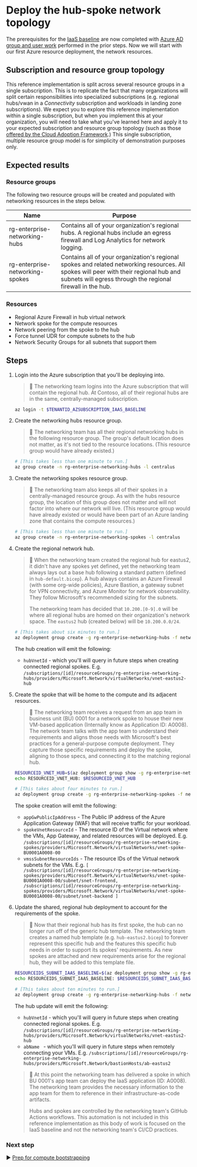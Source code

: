 # Deploy the hub-spoke network topology

The prerequisites for the [IaaS baseline](./) are now completed with [Azure AD group and user work](./03-aad.md) performed in the prior steps. Now we will start with our first Azure resource deployment, the network resources.

## Subscription and resource group topology

This reference implementation is split across several resource groups in a single subscription. This is to replicate the fact that many organizations will split certain responsibilities into specialized subscriptions (e.g. regional hubs/vwan in a _Connectivity_ subscription and workloads in landing zone subscriptions). We expect you to explore this reference implementation within a single subscription, but when you implement this at your organization, you will need to take what you've learned here and apply it to your expected subscription and resource group topology (such as those [offered by the Cloud Adoption Framework](https://learn.microsoft.com/azure/cloud-adoption-framework/decision-guides/subscriptions/).) This single subscription, multiple resource group model is for simplicity of demonstration purposes only.

## Expected results

### Resource groups

The following two resource groups will be created and populated with networking resources in the steps below.

| Name                            | Purpose                                   |
|---------------------------------|-------------------------------------------|
| rg-enterprise-networking-hubs   | Contains all of your organization's regional hubs. A regional hubs include an egress firewall and Log Analytics for network logging. |
| rg-enterprise-networking-spokes | Contains all of your organization's regional spokes and related networking resources. All spokes will peer with their regional hub and subnets will egress through the regional firewall in the hub. |

### Resources

* Regional Azure Firewall in hub virtual network
* Network spoke for the compute resources
* Network peering from the spoke to the hub
* Force tunnel UDR for compute subnets to the hub
* Network Security Groups for all subnets that support them

## Steps

1. Login into the Azure subscription that you'll be deploying into.

   > :book: The networking team logins into the Azure subscription that will contain the regional hub. At Contoso, all of their regional hubs are in the same, centrally-managed subscription.

   ```bash
   az login -t $TENANTID_AZSUBSCRIPTION_IAAS_BASELINE
   ```

1. Create the networking hubs resource group.

   > :book: The networking team has all their regional networking hubs in the following resource group. The group's default location does not matter, as it's not tied to the resource locations. (This resource group would have already existed.)

   ```bash
   # [This takes less than one minute to run.]
   az group create -n rg-enterprise-networking-hubs -l centralus
   ```

1. Create the networking spokes resource group.

   > :book: The networking team also keeps all of their spokes in a centrally-managed resource group. As with the hubs resource group, the location of this group does not matter and will not factor into where our network will live. (This resource group would have already existed or would have been part of an Azure landing zone that contains the compute resources.)

   ```bash
   # [This takes less than one minute to run.]
   az group create -n rg-enterprise-networking-spokes -l centralus
   ```

1. Create the regional network hub.

   > :book: When the networking team created the regional hub for eastus2, it didn't have any spokes yet defined, yet the networking team always lays out a base hub following a standard pattern (defined in `hub-default.bicep`). A hub always contains an Azure Firewall (with some org-wide policies), Azure Bastion, a gateway subnet for VPN connectivity, and Azure Monitor for network observability. They follow Microsoft's recommended sizing for the subnets.
   >
   > The networking team has decided that `10.200.[0-9].0` will be where all regional hubs are homed on their organization's network space. The `eastus2` hub (created below) will be `10.200.0.0/24`.

   ```bash
   # [This takes about six minutes to run.]
   az deployment group create -g rg-enterprise-networking-hubs -f networking/hub-default.bicep -p location=eastus2
   ```

   The hub creation will emit the following:

      * `hubVnetId` - which you'll will query in future steps when creating connected regional spokes. E.g. `/subscriptions/[id]/resourceGroups/rg-enterprise-networking-hubs/providers/Microsoft.Network/virtualNetworks/vnet-eastus2-hub`

1. Create the spoke that will be home to the compute and its adjacent resources.

   > :book: The networking team receives a request from an app team in business unit (BU) 0001 for a network spoke to house their new VM-based application (Internally know as Application ID: A0008). The network team talks with the app team to understand their requirements and aligns those needs with Microsoft's best practices for a general-purpose compute deployment. They capture those specific requirements and deploy the spoke, aligning to those specs, and connecting it to the matching regional hub.

   ```bash
   RESOURCEID_VNET_HUB=$(az deployment group show -g rg-enterprise-networking-hubs -n hub-default --query properties.outputs.hubVnetId.value -o tsv)
   echo RESOURCEID_VNET_HUB: $RESOURCEID_VNET_HUB

   # [This takes about four minutes to run.]
   az deployment group create -g rg-enterprise-networking-spokes -f networking/spoke-BU0001A0008.bicep -p location=eastus2 hubVnetResourceId="${RESOURCEID_VNET_HUB}"
   ```

   The spoke creation will emit the following:

     * `appGwPublicIpAddress` - The Public IP address of the Azure Application Gateway (WAF) that will receive traffic for your workload.
     * `spokeVnetResourceId` - The resource ID of the Virtual network where the VMs, App Gateway, and related resources will be deployed. E.g. `/subscriptions/[id]/resourceGroups/rg-enterprise-networking-spokes/providers/Microsoft.Network/virtualNetworks/vnet-spoke-BU0001A0008-00`
     * `vmssSubnetResourceIds` - The resource IDs of the Virtual network subnets for the VMs. E.g. `[ /subscriptions/[id]/resourceGroups/rg-enterprise-networking-spokes/providers/Microsoft.Network/virtualNetworks/vnet-spoke-BU0001A0008-00/subnet/snet-frontend, /subscriptions/[id]/resourceGroups/rg-enterprise-networking-spokes/providers/Microsoft.Network/virtualNetworks/vnet-spoke-BU0001A0008-00/subnet/snet-backend ]`

1. Update the shared, regional hub deployment to account for the requirements of the spoke.

   > :book: Now that their regional hub has its first spoke, the hub can no longer run off of the generic hub template. The networking team creates a named hub template (e.g. `hub-eastus2.bicep`) to forever represent this specific hub and the features this specific hub needs in order to support its spokes' requirements. As new spokes are attached and new requirements arise for the regional hub, they will be added to this template file.

   ```bash
   RESOURCEIDS_SUBNET_IAAS_BASELINE=$(az deployment group show -g rg-enterprise-networking-spokes -n spoke-BU0001A0008 --query properties.outputs.vmssSubnetResourceIds.value -o json)
   echo RESOURCEIDS_SUBNET_IAAS_BASELINE: $RESOURCEIDS_SUBNET_IAAS_BASELINE

   # [This takes about ten minutes to run.]
   az deployment group create -g rg-enterprise-networking-hubs -f networking/hub-regionA.bicep -p location=eastus2 vmssSubnetResourceIds="${RESOURCEIDS_SUBNET_IAAS_BASELINE}"
   ```

   The hub update  will emit the following:

      * `hubVnetId` - which you'll will query in future steps when creating connected regional spokes. E.g. `/subscriptions/[id]/resourceGroups/rg-enterprise-networking-hubs/providers/Microsoft.Network/virtualNetworks/vnet-eastus2-hub`
      * `abName ` - which you'll will query in future steps when remotely connecting your VMs. E.g. `/subscriptions/[id]/resourceGroups/rg-enterprise-networking-hubs/providers/Microsoft.Network/bastionHosts/ab-eastus2`

   > :book: At this point the networking team has delivered a spoke in which BU 0001's app team can deploy the IaaS application (ID: A0008). The networking team provides the necessary information to the app team for them to reference in their infrastructure-as-code artifacts.
   >
   > Hubs and spokes are controlled by the networking team's GitHub Actions workflows. This automation is not included in this reference implementation as this body of work is focused on the IaaS baseline and not the networking team's CI/CD practices.

### Next step

:arrow_forward: [Prep for compute bootstrapping](./05-bootstrap-prep.md)
